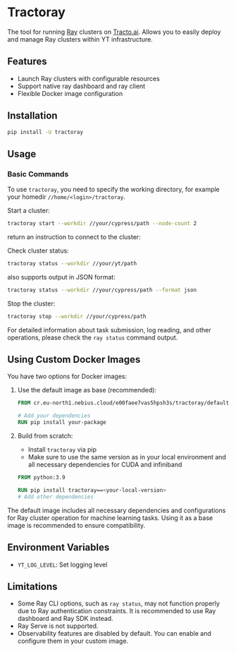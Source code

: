 # Tractoray

The tool for running [Ray](https://www.ray.io/) clusters on [Tracto.ai](https://tracto.ai/). Allows you to easily deploy and manage Ray clusters within YT infrastructure.

## Features

- Launch Ray clusters with configurable resources
- Support native ray dashboard and ray client
- Flexible Docker image configuration

## Installation

```bash
pip install -U tractoray
```

## Usage

### Basic Commands

To use `tractoray`, you need to specify the working directory, for example your homedir `//home/<login>/tractoray`.

Start a cluster:
```bash
tractoray start --workdir //your/cypress/path --node-count 2
```

return an instruction to connect to the cluster:

Check cluster status:
```bash
tractoray status --workdir //your/yt/path
```

also supports output in JSON format:
```bash
tractoray status --workdir //your/cypress/path --format json
```

Stop the cluster:
```bash
tractoray stop --workdir //your/cypress/path
```

For detailed information about task submission, log reading, and other operations, please check the `ray status` command output.

## Using Custom Docker Images

You have two options for Docker images:

1. Use the default image as base (recommended):
   ```dockerfile
   FROM cr.eu-north1.nebius.cloud/e00faee7vas5hpsh3s/tractoray/default:2025-04-10-21-17-47-7f93a1500
   
   # Add your dependencies
   RUN pip install your-package
   ```

2. Build from scratch:
   - Install `tractoray` via pip
   - Make sure to use the same version as in your local environment and all necessary dependencies for CUDA and infiniband
   ```dockerfile
   FROM python:3.9
   
   RUN pip install tractoray==<your-local-version>
   # Add other dependencies
   ```

The default image includes all necessary dependencies and configurations for Ray cluster operation for machine learning tasks. Using it as a base image is recommended to ensure compatibility.

## Environment Variables

- `YT_LOG_LEVEL`: Set logging level

## Limitations

- Some Ray CLI options, such as `ray status`, may not function properly due to Ray authentication constraints. It is recommended to use Ray dashboard and Ray SDK instead.
- Ray Serve is not supported.
- Observability features are disabled by default. You can enable and configure them in your custom image.
